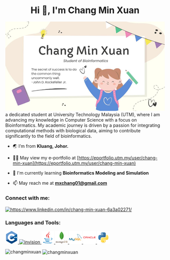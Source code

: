 <!-- ### Hi there 👋 I'm Chang Min Xuan

**ChangMinXuan/ChangMinXuan** is a ✨ _special_ ✨ repository because its `README.md` (this file) appears on your GitHub profile.
Here are some ideas to get you started:
- 🔭 I’m currently working on ...
- 🌱 I’m currently learning ...
- 👯 I’m looking to collaborate on ...
- 🤔 I’m looking for help with ...
- 💬 Ask me about ...
- 📫 How to reach me: ...
- 😄 Pronouns: ...
- ⚡ Fun fact: ...
a dedicated student at University Technology Malaysia (UTM), where I am advancing my knowledge in Computer Science with a focus on Bioinformatics. My academic journey is driven by a passion for integrating computational methods with biological data, aiming to contribute significantly to the field of bioinformatics.![image](https://github.com/ChangMinXuan/ChangMinXuan/assets/93248627/bb32fc7f-c253-425e-af72-ab0e4c305e03)
-->

<h1 align="center">Hi 👋, I'm Chang Min Xuan</h1>
<img src="Profile_Slide.jpg">
a dedicated student at University Technology Malaysia (UTM), where I am advancing my knowledge in Computer Science with a focus on Bioinformatics. My academic journey is driven by a passion for integrating computational methods with biological data, aiming to contribute significantly to the field of bioinformatics.

- 🌏 I’m from **Kluang, Johor.**

- 👨‍💻 May view my e-portfolio at [https://eportfolio.utm.my/user/chang-min-xuan](https://eportfolio.utm.my/user/chang-min-xuan)

- 📝 I'm currently learning **Bioinformatics Modeling and Simulation**

- 📫 May reach me at **mxchang01@gmail.com**

<h3 align="left">Connect with me:</h3>
<p align="left">
<a href="https://linkedin.com/in/https://www.linkedin.com/in/chang-min-xuan-6a3a02271" target="blank"><img align="center" src="https://raw.githubusercontent.com/rahuldkjain/github-profile-readme-generator/master/src/images/icons/Social/linked-in-alt.svg" alt="https://www.linkedin.com/in/chang-min-xuan-6a3a02271/" height="30" width="40" /></a>
</p>

<h3 align="left">Languages and Tools:</h3>
<p align="left"> <a href="https://www.w3schools.com/cpp/" target="_blank" rel="noreferrer"> <img src="https://raw.githubusercontent.com/devicons/devicon/master/icons/cplusplus/cplusplus-original.svg" alt="cplusplus" width="40" height="40"/> </a> <a href="https://www.invisionapp.com/" target="_blank" rel="noreferrer"> <img src="https://www.vectorlogo.zone/logos/invisionapp/invisionapp-icon.svg" alt="invision" width="40" height="40"/> </a> <a href="https://www.java.com" target="_blank" rel="noreferrer"> <img src="https://raw.githubusercontent.com/devicons/devicon/master/icons/java/java-original.svg" alt="java" width="40" height="40"/> </a> <a href="https://www.mongodb.com/" target="_blank" rel="noreferrer"> <img src="https://raw.githubusercontent.com/devicons/devicon/master/icons/mongodb/mongodb-original-wordmark.svg" alt="mongodb" width="40" height="40"/> </a> <a href="https://www.mysql.com/" target="_blank" rel="noreferrer"> <img src="https://raw.githubusercontent.com/devicons/devicon/master/icons/mysql/mysql-original-wordmark.svg" alt="mysql" width="40" height="40"/> </a> <a href="https://www.oracle.com/" target="_blank" rel="noreferrer"> <img src="https://raw.githubusercontent.com/devicons/devicon/master/icons/oracle/oracle-original.svg" alt="oracle" width="40" height="40"/> </a> <a href="https://www.python.org" target="_blank" rel="noreferrer"> <img src="https://raw.githubusercontent.com/devicons/devicon/master/icons/python/python-original.svg" alt="python" width="40" height="40"/> </a> 

<p><img align="left" src="https://github-readme-stats.vercel.app/api/top-langs?username=changminxuan&show_icons=true&theme=tokyonight&locale=en&layout=compact" alt="changminxuan" /></p>

<p>&nbsp;<img align="center" src="https://github-readme-stats.vercel.app/api?username=changminxuan&show_icons=true&theme=radical&locale=en" alt="changminxuan" /></p>
